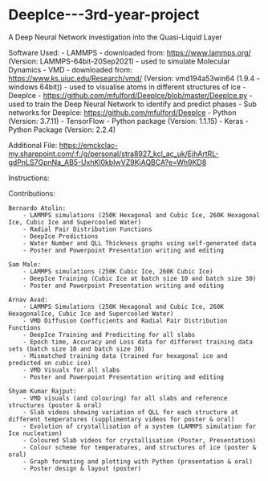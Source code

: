 # DeepIce---3rd-year-project
A Deep Neural Network investigation into the Quasi-Liquid Layer

Software Used:
    - LAMMPS - downloaded from: https://www.lammps.org/ (Version: LAMMPS-64bit-20Sep2021) - used to simulate Molecular Dynamics
    - VMD - downloaded from: https://www.ks.uiuc.edu/Research/vmd/ (Version: vmd194a53win64 (1.9.4 - windows 64bit)) - used to visualise atoms in different structures of ice
    - DeepIce - https://github.com/mfulford/DeepIce/blob/master/DeepIce.py - used to train the Deep Neural Network to identify and predict phases
    - Sub networks for DeepIce: https://github.com/mfulford/DeepIce
    - Python (Version: 3.7.11)
    - TensorFlow - Python package (Version: 1.1.15)
    - Keras - Python Package (Version: 2.2.4)

Additional File: 
    https://emckclac-my.sharepoint.com/:f:/g/personal/stra8927_kcl_ac_uk/EjhArtRL-gdPnLS7GpnNa_AB5-UxhKl0kbIwVZ9KjAQBCA?e=Wh9KD8 

Instructions: 


Contributions:

    Bernardo Atolin:
        - LAMMPS simulations (250K Hexagonal and Cubic Ice, 260K Hexagonal Ice, Cubic Ice and Supercooled Water)
        - Radial Pair Distribution Functions
        - DeepIce Predictions
        - Water Number and QLL Thickness graphs using self-generated data
        - Poster and Powerpoint Presentation writing and editing
        
    Sam Male:
        - LAMMPS simulations (250K Cubic Ice, 260K Cubic Ice)
        - DeepIce Training (Cubic Ice at batch size 10 and batch size 30)
        - Poster and Powerpoint Presentation writing and editing
        
    Arnav Avad:
        - LAMMPS Simulations (250K Hexagonal and Cubic Ice, 260K HexagonalIce, Cubic Ice and Supercooled Water)
        - VMD Diffusion Coefficients and Radial Pair Distribution Functions
        - DeepIce Training and Prediciting for all slabs
        - Epoch time, Accuracy and Loss data for different training data sets (batch size 10 and batch size 30)
        - Mismatched training data (trained for hexagonal ice and predicted on cubic ice)
        - VMD Visuals for all slabs
        - Poster and Powerpoint Presentation writing and editing
        
    Shyam Kumar Rajput:
        - VMD visuals (and colouring) for all slabs and reference structures (poster & oral)
        - Slab videos showing variation of QLL for each structure at different temperatures (supplimentary videos for poster & oral)
        - Evolution of crystallisation of a system (LAMMPS simulation for Ice nucleation)
        - Coloured Slab videos for crystallisation (Poster, Presentation)
        - Colour scheme for temperatures, and structures of ice (poster & oral)
        - Graph formating and plotting with Python (presentation & oral)
        - Poster design & layout (poster)
